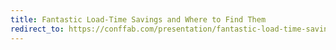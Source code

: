 ```yaml
---
title: Fantastic Load-Time Savings and Where to Find Them
redirect_to: https://conffab.com/presentation/fantastic-load-time-savings-and-where-to-find-them/?gl=nFNodbh4LKtc
---
```

